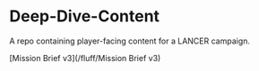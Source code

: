 # Deep-Dive-Content
A repo containing player-facing content for a LANCER campaign.

[Mission Brief v3](/fluff/Mission Brief v3)
